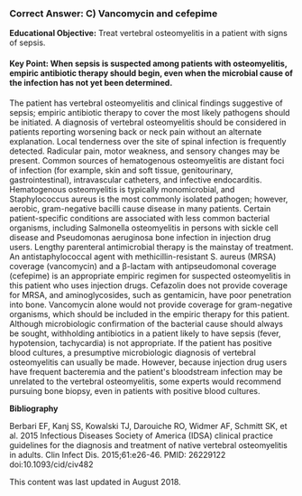 
### Correct Answer: C) Vancomycin and cefepime 

**Educational Objective:** Treat vertebral osteomyelitis in a patient with signs of sepsis.

#### **Key Point:** When sepsis is suspected among patients with osteomyelitis, empiric antibiotic therapy should begin, even when the microbial cause of the infection has not yet been determined.

The patient has vertebral osteomyelitis and clinical findings suggestive of sepsis; empiric antibiotic therapy to cover the most likely pathogens should be initiated. A diagnosis of vertebral osteomyelitis should be considered in patients reporting worsening back or neck pain without an alternate explanation. Local tenderness over the site of spinal infection is frequently detected. Radicular pain, motor weakness, and sensory changes may be present. Common sources of hematogenous osteomyelitis are distant foci of infection (for example, skin and soft tissue, genitourinary, gastrointestinal), intravascular catheters, and infective endocarditis. Hematogenous osteomyelitis is typically monomicrobial, and Staphylococcus aureus is the most commonly isolated pathogen; however, aerobic, gram-negative bacilli cause disease in many patients. Certain patient-specific conditions are associated with less common bacterial organisms, including Salmonella osteomyelitis in persons with sickle cell disease and Pseudomonas aeruginosa bone infection in injection drug users. Lengthy parenteral antimicrobial therapy is the mainstay of treatment. An antistaphylococcal agent with methicillin-resistant S. aureus (MRSA) coverage (vancomycin) and a β-lactam with antipseudomonal coverage (cefepime) is an appropriate empiric regimen for suspected osteomyelitis in this patient who uses injection drugs.
Cefazolin does not provide coverage for MRSA, and aminoglycosides, such as gentamicin, have poor penetration into bone.
Vancomycin alone would not provide coverage for gram-negative organisms, which should be included in the empiric therapy for this patient.
Although microbiologic confirmation of the bacterial cause should always be sought, withholding antibiotics in a patient likely to have sepsis (fever, hypotension, tachycardia) is not appropriate. If the patient has positive blood cultures, a presumptive microbiologic diagnosis of vertebral osteomyelitis can usually be made. However, because injection drug users have frequent bacteremia and the patient's bloodstream infection may be unrelated to the vertebral osteomyelitis, some experts would recommend pursuing bone biopsy, even in patients with positive blood cultures.

**Bibliography**

Berbari EF, Kanj SS, Kowalski TJ, Darouiche RO, Widmer AF, Schmitt SK, et al. 2015 Infectious Diseases Society of America (IDSA) clinical practice guidelines for the diagnosis and treatment of native vertebral osteomyelitis in adults. Clin Infect Dis. 2015;61:e26-46. PMID: 26229122 doi:10.1093/cid/civ482

This content was last updated in August 2018.